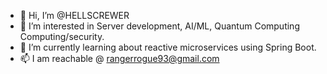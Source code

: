 - 👋 Hi, I’m @HELLSCREWER
- 👀 I’m interested in Server development, AI/ML, Quantum Computing Computing/security.
- 🌱 I’m currently learning about reactive microservices using Spring Boot.
- 📫 I am reachable @ rangerrogue93@gmail.com

<!---
HELLSCREWER/HELLSCREWER is a ✨ special ✨ repository because its `README.md` (this file) appears on your GitHub profile.
You can click the Preview link to take a look at your changes.
--->
